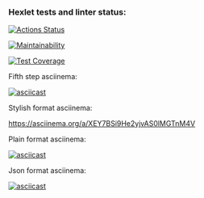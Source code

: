 ### Hexlet tests and linter status:
[![Actions Status](https://github.com/UsmanSakhbeev/python-project-50/actions/workflows/hexlet-check.yml/badge.svg)](https://github.com/UsmanSakhbeev/python-project-50/actions)

[![Maintainability](https://api.codeclimate.com/v1/badges/54e2677daa9f5f812836/maintainability)](https://codeclimate.com/github/UsmanSakhbeev/python-project-50/maintainability)

[![Test Coverage](https://api.codeclimate.com/v1/badges/54e2677daa9f5f812836/test_coverage)](https://codeclimate.com/github/UsmanSakhbeev/python-project-50/test_coverage)


Fifth step asciinema:

[![asciicast](https://asciinema.org/a/ec5pXbirazAgmevBtssmcs8f5.svg)](https://asciinema.org/a/ec5pXbirazAgmevBtssmcs8f5)


Stylish format asciinema:

https://asciinema.org/a/XEY7BSi9He2yjvAS0lMGTnM4V


Plain format asciinema:

[![asciicast](https://asciinema.org/a/FwmFd57OU9uzg5qLjS23931d9.svg)](https://asciinema.org/a/FwmFd57OU9uzg5qLjS23931d9)


Json format asciinema:

[![asciicast](https://asciinema.org/a/rWwSdzy84vBUWpuks86hC5AHW.svg)](https://asciinema.org/a/rWwSdzy84vBUWpuks86hC5AHW)
